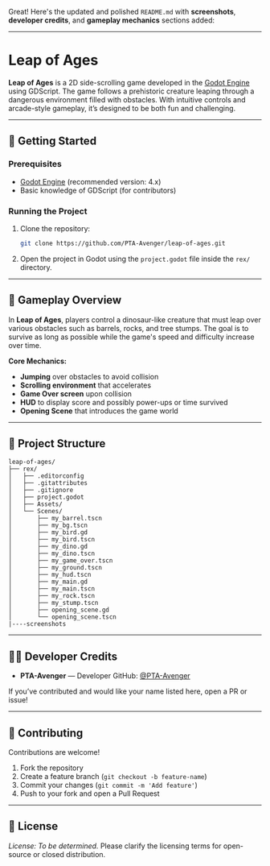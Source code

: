 Great! Here's the updated and polished `README.md` with **screenshots**, **developer credits**, and **gameplay mechanics** sections added:

---

# Leap of Ages

**Leap of Ages** is a 2D side-scrolling game developed in the [Godot Engine](https://godotengine.org/) using GDScript. The game follows a prehistoric creature leaping through a dangerous environment filled with obstacles. With intuitive controls and arcade-style gameplay, it’s designed to be both fun and challenging.

---

## 🚀 Getting Started

### Prerequisites

* [Godot Engine](https://godotengine.org/download) (recommended version: 4.x)
* Basic knowledge of GDScript (for contributors)

### Running the Project

1. Clone the repository:

   ```bash
   git clone https://github.com/PTA-Avenger/leap-of-ages.git
   ```
2. Open the project in Godot using the `project.godot` file inside the `rex/` directory.

---

## 🧠 Gameplay Overview

In **Leap of Ages**, players control a dinosaur-like creature that must leap over various obstacles such as barrels, rocks, and tree stumps. The goal is to survive as long as possible while the game's speed and difficulty increase over time.

**Core Mechanics:**

* **Jumping** over obstacles to avoid collision
* **Scrolling environment** that accelerates
* **Game Over screen** upon collision
* **HUD** to display score and possibly power-ups or time survived
* **Opening Scene** that introduces the game world

---

## 📁 Project Structure

```
leap-of-ages/
├── rex/
│   ├── .editorconfig
│   ├── .gitattributes
│   ├── .gitignore
│   ├── project.godot
│   ├── Assets/
│   └── Scenes/
│       ├── my_barrel.tscn
│       ├── my_bg.tscn
│       ├── my_bird.gd
│       ├── my_bird.tscn
│       ├── my_dino.gd
│       ├── my_dino.tscn
│       ├── my_game_over.tscn
│       ├── my_ground.tscn
│       ├── my_hud.tscn
│       ├── my_main.gd
│       ├── my_main.tscn
│       ├── my_rock.tscn
│       ├── my_stump.tscn
│       ├── opening_scene.gd
│       └── opening_scene.tscn
|----screenshots
```


---

## 👨‍💻 Developer Credits

* **PTA-Avenger** — Developer
  GitHub: [@PTA-Avenger](https://github.com/PTA-Avenger)


If you’ve contributed and would like your name listed here, open a PR or issue!

---

## 🤝 Contributing

Contributions are welcome!

1. Fork the repository
2. Create a feature branch (`git checkout -b feature-name`)
3. Commit your changes (`git commit -m 'Add feature'`)
4. Push to your fork and open a Pull Request

---

## 📄 License

*License: To be determined.*
Please clarify the licensing terms for open-source or closed distribution.
